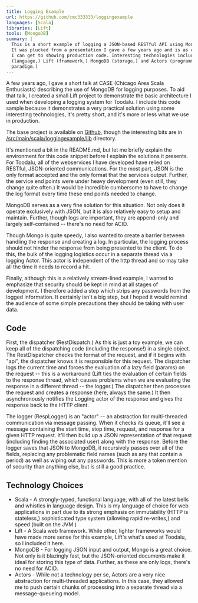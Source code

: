 ```yaml
---
title: Logging Example
url: https://github.com/cmc333333/loggingexample
languages: [Scala]
libraries: [Lift]
tools: [MongoDB]
summary: |
  This is a short example of logging a JSON-based RESTful API using MongoDB.
  It was plucked from a presentation I gave a few years ago and is as close as
  I can get to showing production code. Interesting technologies include Scala
  (language,) Lift (framework,) MongoDB (storage,) and Actors (programming
  paradigm.)
---
```


A few years ago, I gave a short talk at CASE (Chicago Area Scala Enthusiasts)
describing the use of MongoDB for logging purposes. To aid that talk, I
created a small Lift project to demonstrate the basic architecture I used when
developing a logging system for Toodalu. I include this code sample because it
demonstrates a very practical solution using some interesting technologies,
it's pretty short, and it's more or less what we use in production.

The base project is available on
[Github](https://github.com/cmc333333/loggingexample), though the interesting
bits are in
[/src/main/scala/loggingexample/lib](https://github.com/cmc333333/loggingexample/blob/master/src/main/scala/loggingexample/lib)
directory.

It's mentioned a bit in the README.md, but let me briefly explain the
environment for this code snippet before I explain the solutions it presents.
For Toodalu, all of the webservices I have developed have relied on RESTful,
JSON-oriented communications. For the most part, JSON is the only format
accepted and the only format that the services output. Further, the service
end points were under heavy development (even still, they change quite often.)
It would be incredible cumbersome to have to change the log format every time
these end points needed to change.

MongoDB serves as a very fine solution for this situation. Not only does it
operate exclusively with JSON, but it is also relatively easy to setup and
maintain. Further, though logs are important, they are append-only and largely
self-contained -- there's no need for ACID.

Though Mongo is quite speedy, I also wanted to create a barrier between
handling the response and creating a log. In particular, the logging process
should not hinder the response from being presented to the client. To do this,
the bulk of the logging logistics occur in a separate thread via a logging
Actor. This actor is independent of the http thread and so may take all the
time it needs to record a hit.

Finally, although this is a relatively stream-lined example, I wanted to
emphasize that security should be kept in mind at all stages of development. I
therefore added a step which strips any passwords from the logged information.
It certainly isn't a big step, but I hoped it would remind the audience of
some simple precautions they should be taking with user data.


## Code

First, the dispatcher (RestDispatch.) As this is just a toy example, we can
keep all of the dispatching code (including the response!) in a single object.
The RestDispatcher checks the format of the request, and if it begins with
"api", the dispatcher knows it is responsible for this request. The dispatcher
logs the current time and forces the evaluation of a lazy field (params) on
the request -- this is a workaround (Lift ties the evaluation of certain
fields to the response thread, which causes problems when we are evaluating
the response in a different thread -- the logger.) The dispatcher then
processes the request and creates a response (here, always the same.) It then
asynchronously notifies the Logging actor of the response and gives the
response back to the HTTP client.

The logger (RespLogger) is an "actor" -- an abstraction for multi-threaded
communication via message passing. When it checks its queue, it'll see a
message containing the start time, stop time, request, and response for a
given HTTP request. It'll then build up a JSON representation of that request
(including finding the associated user) along with the response. Before the
logger saves that JSON to MongoDB, it recursively passes over all of the
fields, replacing any problematic field names (such as any that contain a
period) as well as wiping out any passwords. This is more a token mention of
security than anything else, but is still a good practice.


## Technology Choices

* Scala - A strongly-typed, functional language, with all of
  the latest bells and whistles in language design. This is my language of
  choice for web applications in part due to its strong emphasis on
  immutability (HTTP is stateless,) sophisticated type system (allowing rapid
  re-writes,) and speed (built on the JVM.)
* Lift - A Scala web framework. While other, lighter frameworks would have
  made more sense for this example, Lift's what's used at Toodalu, so I
  included it here.
* MongoDB - For logging JSON input and output, Mongo is a great choice. Not
  only is it blazingly fast, but the JSON-oriented documents make it ideal for
  storing this type of data. Further, as these are only logs, there's no need
  for ACID.
* Actors - While not a technology per se, Actors are a very nice abstraction
  for multi-threaded applications. In this case, they allowed me to push
  certain chunks of processing into a separate thread via a message-queueing
  model.
